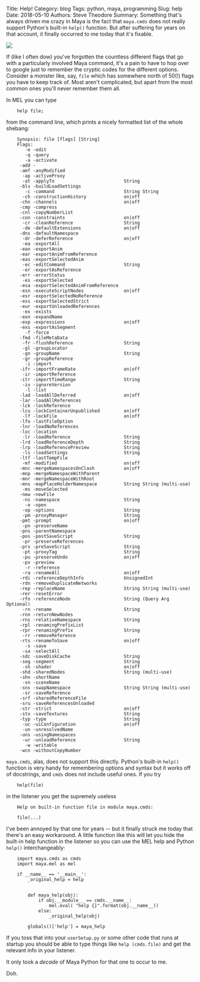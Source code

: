 Title: Help!
Category: blog
Tags: python, maya, programming
Slug: help
Date: 2018-05-10
Authors: Steve Theodore
Summary: Something that's always driven me crazy in Maya is the fact that `maya.cmds` does not really support Python's built-in `help()` function.  But after suffering for years on that account, it finally occurred to me today that it's fixable.

![](http://4.bp.blogspot.com/-sImC61f6sxw/Vbk7c-gxPhI/AAAAAAACqFU/28rnJSRnOuo/s1600/the-beatles-help-movie-poster_5896.jpg)

<!--jump-->

If (like I often dow) you've forgotten the countless different flags that go with a particularly involved Maya command, it's a pain to have to hop over to google just to remember the cryptic codes for the different options.  Consider a monster like, say, `file`  which has somewhere north of 50(!) flags you have to keep track of.  Most aren't complicated, but apart from the most common ones you'll never remember them all.

In MEL you can type

```
    help file;
```

from the command line, which prints a nicely formatted list of the whole shebang:

```
    Synopsis: file [flags] [String]
    Flags:
       -e -edit
       -q -query
       -a -activate                        
     -add -                                
     -amf -anyModified                     
      -ap -activeProxy                     
      -at -applyTo                          String
     -bls -buildLoadSettings               
       -c -command                          String String
      -ch -constructionHistory              on|off
     -chn -channels                         on|off
     -cmp -compress                        
     -cnl -copyNumberList                  
     -con -constraints                      on|off
      -cr -cleanReference                   String
      -de -defaultExtensions                on|off
     -dns -defaultNamespace                
      -dr -deferReference                   on|off
      -ea -exportAll                       
     -ean -exportAnim                      
     -ear -exportAnimFromReference         
     -eas -exportSelectedAnim              
      -ec -editCommand                      String
      -er -exportAsReference               
     -err -errorStatus                     
      -es -exportSelected                  
     -esa -exportSelectedAnimFromReference 
     -esn -executeScriptNodes               on|off
     -esr -exportSelectedNoReference       
     -ess -exportSelectedStrict            
     -eur -exportUnloadedReferences        
      -ex -exists                          
     -exn -expandName                      
     -exp -expressions                      on|off
     -exs -exportAsSegment                 
       -f -force                           
     -fmd -fileMetaData                    
      -fr -flushReference                   String
      -gl -groupLocator                    
      -gn -groupName                        String
      -gr -groupReference                  
       -i -import                          
     -ifr -importFrameRate                  on|off
      -ir -importReference                 
     -itr -importTimeRange                  String
      -iv -ignoreVersion                   
       -l -list                            
     -lad -loadAllDeferred                  on|off
     -lar -loadAllReferences               
     -lck -lockReference                   
     -lcu -lockContainerUnpublished         on|off
      -lf -lockFile                         on|off
     -lfo -lastFileOption                  
     -lnr -loadNoReferences                
     -loc -location                        
      -lr -loadReference                    String
     -lrd -loadReferenceDepth               String
     -lrp -loadReferencePreview             String
      -ls -loadSettings                     String
     -ltf -lastTempFile                    
      -mf -modified                         on|off
     -mnc -mergeNamespacesOnClash           on|off
     -mnp -mergeNamespaceWithParent        
     -mnr -mergeNamespaceWithRoot          
     -mns -mapPlaceHolderNamespace          String String (multi-use)
      -ms -moveSelected                    
     -new -newFile                         
      -ns -namespace                        String
       -o -open                            
      -op -options                          String
      -pm -proxyManager                     String
     -pmt -prompt                           on|off
      -pn -preserveName                    
     -pns -parentNamespace                 
     -pos -postSaveScript                   String
      -pr -preserveReferences              
     -prs -preSaveScript                    String
      -pt -proxyTag                         String
      -pu -preserveUndo                     on|off
      -pv -preview                         
       -r -reference                       
      -ra -renameAll                        on|off
     -rdi -referenceDepthInfo               UnsignedInt
     -rdn -removeDuplicateNetworks         
     -rep -replaceName                      String String (multi-use)
     -rer -resetError                      
     -rfn -referenceNode                    String (Query Arg Optional)
      -rn -rename                           String
     -rnn -returnNewNodes                  
     -rns -relativeNamespace                String
     -rpl -renamingPrefixList              
     -rpr -renamingPrefix                   String
      -rr -removeReference                 
     -rts -renameToSave                     on|off
       -s -save                            
      -sa -selectAll                       
     -sdc -saveDiskCache                    String
     -seg -segment                          String
      -sh -shader                           on|off
     -shd -sharedNodes                      String (multi-use)
     -shn -shortName                       
      -sn -sceneName                       
     -sns -swapNamespace                    String String (multi-use)
      -sr -saveReference                   
     -srf -sharedReferenceFile             
     -sru -saveReferencesUnloaded          
     -str -strict                           on|off
     -stx -saveTextures                     String
     -typ -type                             String
      -uc -uiConfiguration                  on|off
      -un -unresolvedName                  
     -uns -usingNamespaces                 
      -ur -unloadReference                  String
       -w -writable                        
     -wcn -withoutCopyNumber  
```



`maya.cmds`, alas, does not support this directly.  Python's built-in `help()` function is very handy for remembering options and syntax but it works off of docstrings, and `cmds` does not include useful ones.  If you try 

```
    help(file)
```

in the listener you get the supremely useless


```
    Help on built-in function file in module maya.cmds:
    
    file(...)
```


I've been annoyed by that one for years -- but it finally struck me today that there's an easy workaround.   A little function like this will let you hide the built-in help function in the listener so you can use the MEL help and Python `help()` interchangeably:


```
    import maya.cmds as cmds
    import maya.mel as mel
    
    if __name__ == '__main__':
        _original_help = help
        
        
        def maya_help(obj):
            if obj.__module__ == cmds.__name__:
                mel.eval( "help {}".format(obj.__name__))
            else:
                _original_help(obj)
                
        globals()['help'] = maya_help           
```


If you toss that into your `userSetup.py` or some other code that runs at startup you should be able to type things like `help (cmds.file)` and get the relevant info in your listener.

It only took a _decade_ of Maya Python for that one to occur to me.  

Doh.

    
    




